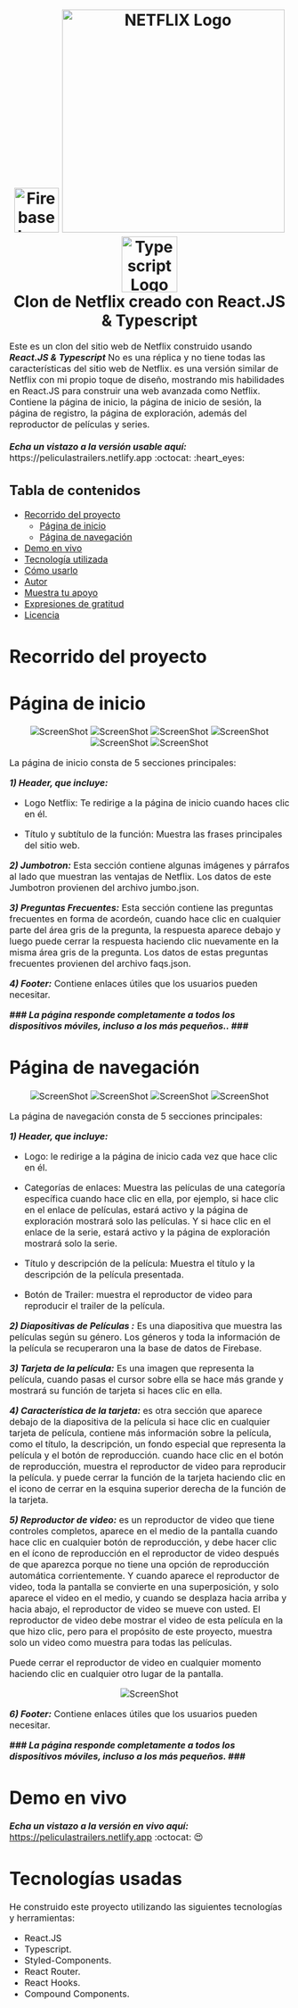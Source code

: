 <h1 align="center">
  <img title="Firebase" src="https://brandslogos.com/wp-content/uploads/images/large/firebase-logo.png" alt="Firebase Logo" width="80" />
  <img title="Netflix" src="https://fhsknightlife.com/wp-content/uploads/2020/04/uVASXqvMzyUrAPfSn9pMtxOC7s89ulzdDKBdtqCP.png" alt="NETFLIX Logo" width="400" />
  <img title="Typescript" src="https://upload.wikimedia.org/wikipedia/commons/thumb/4/4c/Typescript_logo_2020.svg/1200px-Typescript_logo_2020.svg.png" alt="Typescript Logo" width="100" />
  <br>
  Clon de Netflix creado con React.JS & Typescript
</h1>

<p><font size="3">
  Este es un clon del sitio web de Netflix construido usando <strong><em>React.JS & Typescript</em></strong> No es una réplica y no tiene todas las características del sitio web de Netflix. es una versión similar de Netflix con mi propio toque de diseño, mostrando mis habilidades en React.JS para construir una web avanzada como Netflix. Contiene la página de inicio, la página de inicio de sesión, la página de registro, la página de exploración, además del reproductor de películas y series.
  <br><br> 
  <strong><em>Echa un vistazo a la versión usable aquí:</em></strong> https://peliculastrailers.netlify.app :octocat: :heart_eyes:
</p>

## Tabla de contenidos

- [Recorrido del proyecto](#project-walk-through)
  - [Página de inicio](#home-page)
  - [Página de navegación](#browse-page)
- [Demo en vivo](#live-demo)
- [Tecnología utilizada](#technology-used)
- [Cómo usarlo](#how-to-use)
- [Autor](#author)
- [Muestra tu apoyo](#show-your-support)
- [Expresiones de gratitud](#acknowledgments)
- [Licencia](#license)

# Recorrido del proyecto

# Página de inicio

<div align="center"><a name="menu"></a>

![ScreenShot](/public/images/readme/21.png)
![ScreenShot](/public/images/readme/22.png)
![ScreenShot](/public/images/readme/23.png)
![ScreenShot](/public/images/readme/24.png)
![ScreenShot](/public/images/readme/25.png)
![ScreenShot](/public/images/readme/26.png)

</div>

La página de inicio consta de 5 secciones principales:

**_1) Header, que incluye:_**

- Logo Netflix:
  Te redirige a la página de inicio cuando haces clic en él.

- Título y subtítulo de la función:
  Muestra las frases principales del sitio web.

**_2) Jumbotron:_**
Esta sección contiene algunas imágenes y párrafos al lado que muestran las ventajas de Netflix. Los datos de este Jumbotron provienen del archivo jumbo.json.

**_3) Preguntas Frecuentes:_**
Esta sección contiene las preguntas frecuentes en forma de acordeón, cuando hace clic en cualquier parte del área gris de la pregunta, la respuesta aparece debajo y luego puede cerrar la respuesta haciendo clic nuevamente en la misma área gris de la pregunta. Los datos de estas preguntas frecuentes provienen del archivo faqs.json.

**_4) Footer:_**
Contiene enlaces útiles que los usuarios pueden necesitar.

**_### La página responde completamente a todos los dispositivos móviles, incluso a los más pequeños.. ###_**

# Página de navegación

<div align="center"><a name="menu"></a>

![ScreenShot](/public/images/readme/1.jpg)
![ScreenShot](/public/images/readme/2.jpg)
![ScreenShot](/public/images/readme/3.jpg)
![ScreenShot](/public/images/readme/4.jpg)

</div>

La página de navegación consta de 5 secciones principales:

**_1) Header, que incluye:_**

- Logo:
  le redirige a la página de inicio cada vez que hace clic en él.

- Categorías de enlaces:
  Muestra las películas de una categoría específica cuando hace clic en ella, por ejemplo, si hace clic en el enlace de películas, estará activo y la página de exploración mostrará solo las películas. Y si hace clic en el enlace de la serie, estará activo y la página de exploración mostrará solo la serie.

- Título y descripción de la película:
  Muestra el título y la descripción de la película presentada.

- Botón de Trailer:
  muestra el reproductor de video para reproducir el trailer de la película.

**_2) Diapositivas de Películas :_**
Es una diapositiva que muestra las películas según su género. Los géneros y toda la información de la película se recuperaron una la base de datos de Firebase.

**_3) Tarjeta de la película:_**
Es una imagen que representa la película, cuando pasas el cursor sobre ella se hace más grande y mostrará su función de tarjeta si haces clic en ella.

**_4) Característica de la tarjeta:_**
es otra sección que aparece debajo de la diapositiva de la película si hace clic en cualquier tarjeta de película, contiene más información sobre la película, como el título, la descripción, un fondo especial que representa la película y el botón de reproducción. cuando hace clic en el botón de reproducción, muestra el reproductor de video para reproducir la película. y puede cerrar la función de la tarjeta haciendo clic en el icono de cerrar en la esquina superior derecha de la función de la tarjeta.

**_5) Reproductor de video:_**
es un reproductor de video que tiene controles completos, aparece en el medio de la pantalla cuando hace clic en cualquier botón de reproducción, y debe hacer clic en el ícono de reproducción en el reproductor de video después de que aparezca porque no tiene una opción de reproducción automática corrientemente.
Y cuando aparece el reproductor de video, toda la pantalla se convierte en una superposición, y solo aparece el video en el medio, y cuando se desplaza hacia arriba y hacia abajo, el reproductor de video se mueve con usted.
El reproductor de video debe mostrar el video de esta película en la que hizo clic, pero para el propósito de este proyecto, muestra solo un video como muestra para todas las películas.

Puede cerrar el reproductor de video en cualquier momento haciendo clic en cualquier otro lugar de la pantalla.

<div align="center"><a name="menu"></a>

![ScreenShot](/public/images/readme/14.jpg)

</div>

**_6) Footer:_**
Contiene enlaces útiles que los usuarios pueden necesitar.

**_### La página responde completamente a todos los dispositivos móviles, incluso a los más pequeños. ###_**

# Demo en vivo

**_Echa un vistazo a la versión en vivo aquí:_** https://peliculastrailers.netlify.app :octocat: :heart_eyes:

# Tecnologías usadas

He construido este proyecto utilizando las siguientes tecnologías y herramientas:

- React.JS
- Typescript.
- Styled-Components.
- React Router.
- React Hooks.
- Compound Components.
